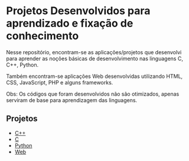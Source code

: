# Projetos Desenvolvidos para aprendizado e fixação de conhecimento

Nesse repositório, encontram-se as aplicações/projetos que desenvolvi para
aprender as noções básicas de desenvolvimento nas linguagens C, C++, Python.

Também encontram-se aplicações Web desenvolvidas utilizando HTML, CSS, JavaScript,
PHP e alguns frameworks.

Obs: Os códigos que foram desenvolvidos não são otimizados, apenas serviram
de base para aprendizagem das linguagens.

## Projetos

  * [C++](https://github.com/willianayres/developer/tree/main/c%2B%2B)
  * [C](https://github.com/willianayres/developer/tree/main/c/studies)
  * [Python](https://github.com/willianayres/developer/tree/main/python)
  * [Web](https://github.com/willianayres/developer/tree/main/web)
